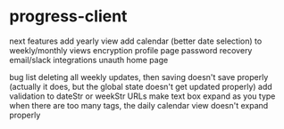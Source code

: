 # progress-client

next features
add yearly view
add calendar (better date selection) to weekly/monthly views
encryption
profile page
password recovery
email/slack integrations
unauth home page

bug list
deleting all weekly updates, then saving doesn't save properly (actually it does, but the global state doesn't get updated properly)
add validation to dateStr or weekStr URLs
make text box expand as you type
when there are too many tags, the daily calendar view doesn't expand properly